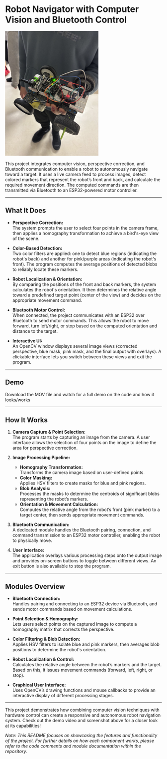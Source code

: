 # Robot Navigator with Computer Vision and Bluetooth Control

<img src="/IMG_2512.jpeg" alt="Project Screenshot" width="300"/>

This project integrates computer vision, perspective correction, and Bluetooth communication to enable a robot to autonomously navigate toward a target. It uses a live camera feed to process images, detect colored markers that represent the robot’s front and back, and calculate the required movement direction. The computed commands are then transmitted via Bluetooth to an ESP32-powered motor controller.

---

## What It Does

- **Perspective Correction:**  
  The system prompts the user to select four points in the camera frame, then applies a homography transformation to achieve a bird's-eye view of the scene.

- **Color-Based Detection:**  
  Two color filters are applied: one to detect blue regions (indicating the robot's back) and another for pink/purple areas (indicating the robot's front). The program computes the average positions of detected blobs to reliably locate these markers.

- **Robot Localization & Orientation:**  
  By comparing the positions of the front and back markers, the system calculates the robot's orientation. It then determines the relative angle toward a predefined target point (center of the view) and decides on the appropriate movement command.

- **Bluetooth Motor Control:**  
  When connected, the project communicates with an ESP32 over Bluetooth to send motor commands. This allows the robot to move forward, turn left/right, or stop based on the computed orientation and distance to the target.

- **Interactive UI:**  
  An OpenCV window displays several image views (corrected perspective, blue mask, pink mask, and the final output with overlays). A clickable interface lets you switch between these views and exit the program.

---

## Demo

Download the MOV file and watch for a full demo on the code and how it looks/works

---

## How It Works

1. **Camera Capture & Point Selection:**  
   The program starts by capturing an image from the camera. A user interface allows the selection of four points on the image to define the area for perspective correction.

2. **Image Processing Pipeline:**  
   - **Homography Transformation:**  
     Transforms the camera image based on user-defined points.
   - **Color Masking:**  
     Applies HSV filters to create masks for blue and pink regions.
   - **Blob Analysis:**  
     Processes the masks to determine the centroids of significant blobs representing the robot’s markers.
   - **Orientation & Movement Calculation:**  
     Computes the relative angle from the robot’s front (pink marker) to a target center, then sends appropriate movement commands.

3. **Bluetooth Communication:**  
   A dedicated module handles the Bluetooth pairing, connection, and command transmission to an ESP32 motor controller, enabling the robot to physically move.

4. **User Interface:**  
   The application overlays various processing steps onto the output image and provides on-screen buttons to toggle between different views. An exit button is also available to stop the program.

---

## Modules Overview

- **Bluetooth Connection:**  
  Handles pairing and connecting to an ESP32 device via Bluetooth, and sends motor commands based on movement calculations.

- **Point Selection & Homography:**  
  Lets users select points on the captured image to compute a homography matrix that corrects the perspective.

- **Color Filtering & Blob Detection:**  
  Applies HSV filters to isolate blue and pink markers, then averages blob positions to determine the robot's orientation.

- **Robot Localization & Control:**  
  Calculates the relative angle between the robot’s markers and the target. Based on this, it issues movement commands (forward, left, right, or stop).

- **Graphical User Interface:**  
  Uses OpenCV’s drawing functions and mouse callbacks to provide an interactive display of different processing stages.

---

This project demonstrates how combining computer vision techniques with hardware control can create a responsive and autonomous robot navigation system. Check out the demo video and screenshot above for a closer look at its capabilities!

*Note: This README focuses on showcasing the features and functionality of the project. For further details on how each component works, please refer to the code comments and module documentation within the repository.*
